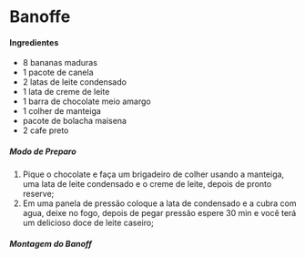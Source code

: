 # Banoffe

#### Ingredientes

- 8 bananas maduras
- 1 pacote de canela
- 2 latas de leite condensado
- 1 lata de creme de leite
- 1 barra de chocolate meio amargo
- 1 colher de manteiga 
- pacote de bolacha maisena 
- 2 cafe preto

##### Modo de Preparo

1. Pique o chocolate e faça um brigadeiro de colher usando a manteiga, uma lata de leite condensado e o creme de leite, depois de pronto reserve;
2. Em uma panela de pressão coloque a lata de condensado e a cubra com agua, deixe no fogo, depois de pegar pressão espere 30 min e você terá um delicioso doce de leite caseiro;

##### Montagem do Banoff
